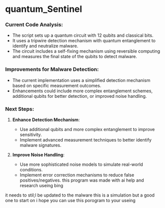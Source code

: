# quantum_Sentinel

### Current Code Analysis:
- The script sets up a quantum circuit with 12 qubits and classical bits.
- It uses a tripwire detection mechanism with quantum entanglement to identify and neutralize malware.
- The circuit includes a self-fixing mechanism using reversible computing and measures the final state of the qubits to detect malware.

### Improvements for Malware Detection:
- The current implementation uses a simplified detection mechanism based on specific measurement outcomes.
- Enhancements could include more complex entanglement schemes, additional qubits for better detection, or improved noise handling.

### Next Steps:
1. **Enhance Detection Mechanism**:
   - Use additional qubits and more complex entanglement to improve sensitivity.
   - Implement advanced measurement techniques to better identify malware signatures.

2. **Improve Noise Handling**:
   - Use more sophisticated noise models to simulate real-world conditions.
   - Implement error correction mechanisms to reduce false positives/negatives.
this program was made with ai help and research useing bing

it needs to stil;l be updated to the malware this is a simulation but a good one to start on i hope you can use this porogram to your useing
